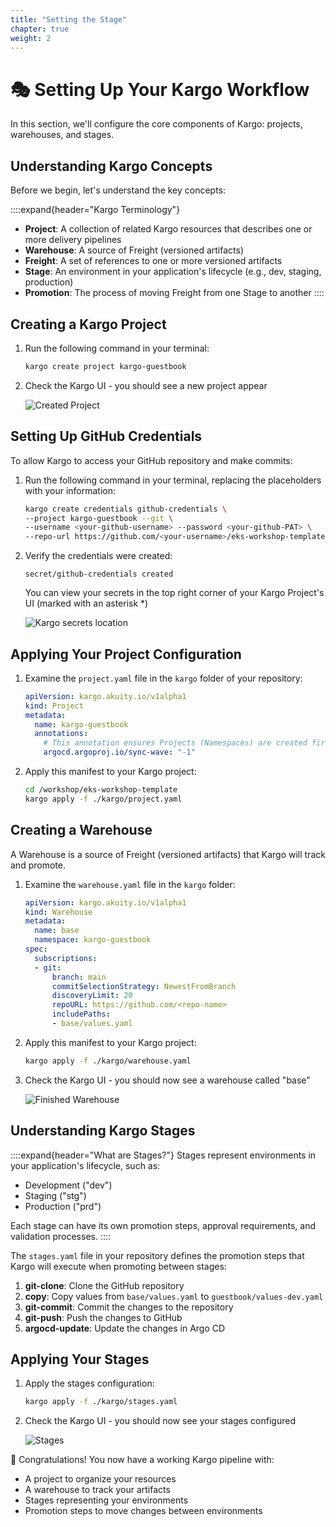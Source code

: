 ```yaml
---
title: "Setting the Stage"
chapter: true
weight: 2
---
```


# 🎭 Setting Up Your Kargo Workflow

In this section, we'll configure the core components of Kargo: projects, warehouses, and stages.

## Understanding Kargo Concepts

Before we begin, let's understand the key concepts:

::::expand{header="Kargo Terminology"}
- **Project**: A collection of related Kargo resources that describes one or more delivery pipelines
- **Warehouse**: A source of Freight (versioned artifacts)
- **Freight**: A set of references to one or more versioned artifacts
- **Stage**: An environment in your application's lifecycle (e.g., dev, staging, production)
- **Promotion**: The process of moving Freight from one Stage to another
::::

## Creating a Kargo Project

1. Run the following command in your terminal:

   ```bash
   kargo create project kargo-guestbook
   ```

2. Check the Kargo UI - you should see a new project appear
   
   ![Created Project](/images/kargosavedproject.png)

## Setting Up GitHub Credentials

To allow Kargo to access your GitHub repository and make commits:

1. Run the following command in your terminal, replacing the placeholders with your information:

   ```bash
   kargo create credentials github-credentials \
   --project kargo-guestbook --git \
   --username <your-github-username> --password <your-github-PAT> \
   --repo-url https://github.com/<your-username>/eks-workshop-template
   ```

2. Verify the credentials were created:

   ```
   secret/github-credentials created
   ```

   You can view your secrets in the top right corner of your Kargo Project's UI (marked with an asterisk *)
   
   ![Kargo secrets location](/images/KargoSecrets.png)

## Applying Your Project Configuration

1. Examine the `project.yaml` file in the `kargo` folder of your repository:

   ```yaml
   apiVersion: kargo.akuity.io/v1alpha1
   kind: Project
   metadata:
     name: kargo-guestbook
     annotations:
       # This annotation ensures Projects (Namespaces) are created first when deployed via Argo CD
       argocd.argoproj.io/sync-wave: "-1"
   ```

2. Apply this manifest to your Kargo project:

   ```bash
   cd /workshop/eks-workshop-template
   kargo apply -f ./kargo/project.yaml
   ```

## Creating a Warehouse

A Warehouse is a source of Freight (versioned artifacts) that Kargo will track and promote.

1. Examine the `warehouse.yaml` file in the `kargo` folder:

   ```yaml
   apiVersion: kargo.akuity.io/v1alpha1
   kind: Warehouse
   metadata:
     name: base
     namespace: kargo-guestbook
   spec:
     subscriptions:
     - git:
         branch: main
         commitSelectionStrategy: NewestFromBranch
         discoveryLimit: 20
         repoURL: https://github.com/<repo-name>
         includePaths:
         - base/values.yaml
   ```

2. Apply this manifest to your Kargo project:

   ```bash
   kargo apply -f ./kargo/warehouse.yaml
   ```

3. Check the Kargo UI - you should now see a warehouse called "base"
   
   ![Finished Warehouse](/images/finishedwarehouse.png)

## Understanding Kargo Stages

::::expand{header="What are Stages?"}
Stages represent environments in your application's lifecycle, such as:
- Development ("dev")
- Staging ("stg")
- Production ("prd")

Each stage can have its own promotion steps, approval requirements, and validation processes.
::::

The `stages.yaml` file in your repository defines the promotion steps that Kargo will execute when promoting between stages:

1. **git-clone**: Clone the GitHub repository
2. **copy**: Copy values from `base/values.yaml` to `guestbook/values-dev.yaml`
3. **git-commit**: Commit the changes to the repository
4. **git-push**: Push the changes to GitHub
5. **argocd-update**: Update the changes in Argo CD

## Applying Your Stages

1. Apply the stages configuration:

   ```bash
   kargo apply -f ./kargo/stages.yaml
   ```

2. Check the Kargo UI - you should now see your stages configured
   
   ![Stages](/images/KargoIndex.png)

🎉 Congratulations! You now have a working Kargo pipeline with:
- A project to organize your resources
- A warehouse to track your artifacts
- Stages representing your environments
- Promotion steps to move changes between environments
